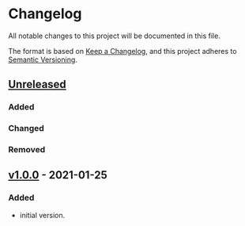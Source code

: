 # Changelog
All notable changes to this project will be documented in this file.

The format is based on [Keep a Changelog](https://keepachangelog.com/en/1.0.0/),
and this project adheres to [Semantic Versioning](https://semver.org/spec/v2.0.0.html).

## [Unreleased]

### Added
### Changed
### Removed

## [v1.0.0] - 2021-01-25
### Added
- initial version.

[Unreleased]: https://github.com/appsembler/psql_init/compare/v1.0.0...HEAD
[v1.0.0]: https://github.com/appsembler/psql_init/releases/tag/v1.0.0

